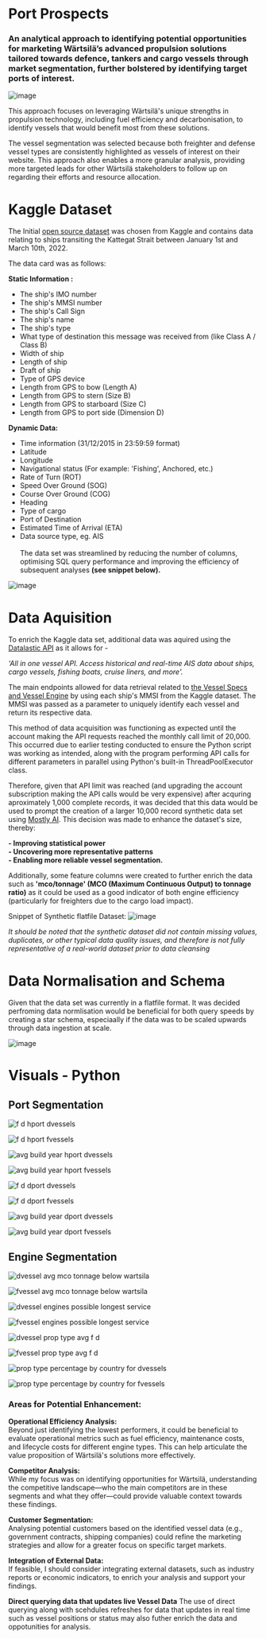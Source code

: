 # Port Prospects
### An analytical approach to identifying potential opportunities for marketing Wärtsilä’s advanced propulsion solutions tailored towards defence, tankers and cargo vessels through market segmentation, further bolstered by identifying target ports of interest. 
![image](https://github.com/user-attachments/assets/89ff50bc-46ca-4c2e-be78-15536cef7e68)


This approach focuses on leveraging Wärtsilä's unique strengths in propulsion technology, including fuel efficiency and decarbonisation, to identify vessels that would benefit most from these solutions.

The vessel segmentation was selected because both freighter and defense vessel types are consistently highlighted as vessels of interest on their website. This approach also enables a more granular analysis, providing more targeted leads for other Wärtsilä stakeholders to follow up on regarding their efforts and resource allocation. 
# Kaggle Dataset 
The Initial <a href="https://www.kaggle.com/datasets/eminserkanerdonmez/ais-dataset/data" target="_blank">open source dataset</a> was chosen from Kaggle and contains data relating to ships transiting the Kattegat Strait between January 1st and March 10th, 2022.

The data card was as follows:

**Static Information :**
- The ship's IMO number
- The ship's MMSI number
- The ship's Call Sign
- The ship's name
- The ship's type
- What type of destination this message was received from (like Class A / Class B)
- Width of ship
- Length of ship
- Draft of ship
- Type of GPS device
- Length from GPS to bow (Length A)
- Length from GPS to stern (Size B)
- Length from GPS to starboard (Size C)
- Length from GPS to port side (Dimension D)

**Dynamic Data:**
- Time information (31/12/2015 in 23:59:59 format)
- Latitude
- Longitude
- Navigational status (For example: 'Fishing', Anchored, etc.)
- Rate of Turn (ROT)
- Speed Over Ground (SOG)
- Course Over Ground (COG)
- Heading
- Type of cargo
- Port of Destination
- Estimated Time of Arrival (ETA)
- Data source type, eg. AIS
<br></br>
The data set was streamlined by reducing the number of columns, optimising SQL query performance and improving the efficiency of subsequent analyses **(see snippet below).**

![image](https://github.com/user-attachments/assets/8d9f0f12-9a24-4afa-afc7-062859b1be46)

# Data Aquisition
To enrich the Kaggle data set, additional data was aquired using the [Datalastic API](https://datalastic.com/) as it allows for - 

_'All in one vessel API. Access historical and real-time AIS data about ships, cargo vessels, fishing boats, cruise liners, and more'._

The main endpoints allowed for data retrieval related to [the Vessel Specs and Vessel Engine](https://datalastic.com/api-reference/) by using each ship's MMSI from the Kaggle dataset. The MMSI was passed as a parameter to uniquely identify each vessel and return its respective data.

This method of data acquisition was functioning as expected until the account making the API requests reached the monthly call limit of 20,000. This occurred due to earlier testing conducted to ensure the Python script was working as intended, along with the program performing API calls for different parameters in parallel using Python's built-in ThreadPoolExecutor class. 

Therefore, given that API limit was reached (and upgrading the account subscription making the API calls would be very expensive) after acquring aproximately 1,000 complete records, it was decided that this data would be used to prompt the creation of a larger 10,000 record synthetic data set using [Mostly AI](https://mostly.ai/). This decision was made to enhance the dataset's size, thereby:

**- Improving statistical power**
<br>
**- Uncovering more representative patterns**
<br>
**- Enabling more reliable vessel segmentation.**

Additionally, some feature columns were created to further enrich the data such as **'mco/tonnage'  (MCO (Maximum Continuous Output) to tonnage ratio)** as it could be used as a good indicator of both engine efficiency (particularly for freighters due to the cargo load impact).

Snippet of Synthetic flatfile Dataset:
![image](https://github.com/user-attachments/assets/de02e130-609b-4665-89eb-a8a27aa936b8)

_It should be noted that the synthetic dataset did not contain missing values, duplicates, or other typical data quality issues, and therefore is not fully representative of a real-world dataset prior to data cleansing_
# Data Normalisation and Schema
Given that the data set was currently in a flatfile format. It was decided perfroming data normlisation would be beneficial for both query speeds by creating a star schema, especiaally if the data was to be scaled upwards through data ingestion at scale. 

![image](https://github.com/user-attachments/assets/ac95e433-561d-4dd5-9fd6-14b16555860e)

# Visuals - Python
## Port Segmentation
![f d hport dvessels](https://github.com/user-attachments/assets/36684e4d-b488-434e-8c58-ad7fdc7959ea)

![f d hport fvessels](https://github.com/user-attachments/assets/05d1fea9-1216-4e87-b974-4771fac0f495)

![avg build year hport dvessels](https://github.com/user-attachments/assets/e645d47e-5332-4fdb-8227-02d3a2a7c4e5)

![avg build year hport fvessels](https://github.com/user-attachments/assets/7983a0de-1538-4968-a58a-9399870e4aca)

![f d dport dvessels](https://github.com/user-attachments/assets/9685ad96-c933-42f4-83dd-5ae54119e07a)

![f d dport fvessels](https://github.com/user-attachments/assets/7b58a423-4bc2-42df-b7f0-9c04e121da04)

![avg build year dport dvessels](https://github.com/user-attachments/assets/d6866c2e-6008-40ba-b836-741d88de9e71)

![avg build year dport fvessels](https://github.com/user-attachments/assets/dcf4e9db-4d0e-4b6d-ae7d-f113072c7c26)

## Engine Segmentation
![dvessel avg mco tonnage below wartsila](https://github.com/user-attachments/assets/e7020c70-4cda-4921-8503-d7b2462e6b2b)

![fvessel avg mco tonnage below wartsila](https://github.com/user-attachments/assets/c4e70fe1-4d69-4183-98a2-d234520cd24d)

![dvessel engines possible longest service](https://github.com/user-attachments/assets/331005fa-0e12-4974-b6b1-434200bd291f)

![fvessel engines possible longest service](https://github.com/user-attachments/assets/933ae10e-90b7-44a4-a76a-456ed2dfcc99)

![dvessel prop type avg f d](https://github.com/user-attachments/assets/06c91f83-6e1a-41e0-9778-2fd94e1dbd61)

![fvessel prop type avg f d](https://github.com/user-attachments/assets/8f8eb008-78d8-47bf-aa03-63fc6906d696)

![prop type percentage by country for dvessels](https://github.com/user-attachments/assets/a29541bc-b36a-4817-85b2-8798e01ecce6)

![prop type percentage by country for fvessels](https://github.com/user-attachments/assets/aa81afd6-47aa-44d1-bd5e-ee7138520253)

### Areas for Potential Enhancement:

**Operational Efficiency Analysis:**  
Beyond just identifying the lowest performers, it could be beneficial to evaluate operational metrics such as fuel efficiency, maintenance costs, and lifecycle costs for different engine types. This can help articulate the value proposition of Wärtsilä's solutions more effectively.

**Competitor Analysis:**  
While my focus was on identifying opportunities for Wärtsilä, understanding the competitive landscape—who the main competitors are in these segments and what they offer—could provide valuable context towards these findings.

**Customer Segmentation:**  
Analysing potential customers based on the identified vessel data (e.g., government contracts, shipping companies) could refine the marketing strategies and allow for a greater focus on specific target markets.

**Integration of External Data:**  
If feasible, I should consider integrating external datasets, such as industry reports or economic indicators, to enrich your analysis and support your findings.

**Direct querying data that updates live Vessel Data**
The use of direct querying along with scehdules refreshes for data that updates in real time such as vessel positions or status may also futher enrich the data and oppotunities for analysis.
